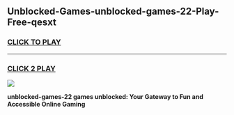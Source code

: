 
## Unblocked-Games-unblocked-games-22-Play-Free-qesxt
<h3>
<a href="https://premium76.site?title=unblocked-games-22&ref=10A">CLICK TO PLAY</a></h3>
<hr>

<h3>
<a href="https://premium76.site?title=unblocked-games-22&ref=10A">CLICK 2 PLAY</a>
  
</h3>

<a href="https://premium76.site?title=unblocked-games-22&ref=10A"><img src="https://clearcache.store/games.png"></a>


**unblocked-games-22 games unblocked: Your Gateway to Fun and Accessible Online Gaming**
